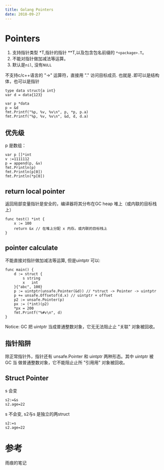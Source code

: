 ```yaml
---
title: Golang Pointers
date: 2018-09-27
---
```

# Pointers
1. 支持指针类型 *T,指针的指针 **T,以及包含包名前缀的 `*<package>.T`。
2. 不能对指针做加减法等运算。
3. 默认是`nil`, 没有`NULL`

不支持c/c++语言的 "->" 运算符，直接用 "." 访问目标成员. 也就是`.`即可以是结构体，也可以是指针

    type data struct{a int}
    var d = data{123}

    var p *data
    p = &d
    fmt.Printf("%p, %v, %v\n", p, *p, p.a)
    fmt.Printf("%p, %v, %v\n", &d, d, d.a)

## 优先级
p 是数组：

    var p []*int
    v :=1111112
    p = append(p, &v)
    fmt.Println(p)
    fmt.Println(p[0])
    fmt.Println(*p[0])


## return local pointer
返回局部变量指针是安全的，编译器将其分布在GC heap 堆上（或内联的目标栈上）

    func test() *int {
        x := 100
        return &x // 在堆上分配 x 内存。或内联的目标栈上
    }

## pointer calculate
不能直接对指针做加减法等运算, 但是uintptr 可以:

    func main() {
        d := struct {
            s string
            x   int
        }{"abc", 100}
        p := uintptr(unsafe.Pointer(&d)) // *struct -> Pointer -> uintptr
        p += unsafe.Offsetof(d.x) // uintptr + offset
        p2 := unsafe.Pointer(p)
        px := (*int)(p2)
        *px = 200
        fmt.Printf("%#v\n", d)
    }

Notice: GC 把 uintptr 当成普通整数对象，它⽆无法阻⽌止 "关联" 对象被回收。

## 指针陷阱
除正常指针外，指针还有 unsafe.Pointer 和 uintptr 两种形态。其中 uintptr 被 GC 当 做普通整数对象，它不能阻⽌止所 "引⽤用" 对象被回收。

## Struct Pointer
s 会变

    s2:=&s
    s2.age=22

s 不会变, s2与s 是独立的两struct

    s2:=s
    s2.age=22

# 参考
雨痕的笔记
